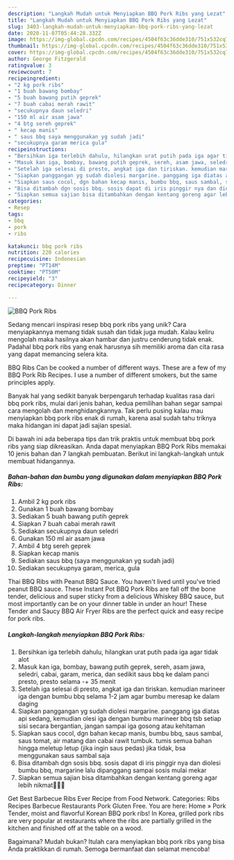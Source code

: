```yaml
---
description: "Langkah Mudah untuk Menyiapkan BBQ Pork Ribs yang Lezat"
title: "Langkah Mudah untuk Menyiapkan BBQ Pork Ribs yang Lezat"
slug: 3403-langkah-mudah-untuk-menyiapkan-bbq-pork-ribs-yang-lezat
date: 2020-11-07T05:44:28.332Z
image: https://img-global.cpcdn.com/recipes/4504f63c36dde310/751x532cq70/bbq-pork-ribs-foto-resep-utama.jpg
thumbnail: https://img-global.cpcdn.com/recipes/4504f63c36dde310/751x532cq70/bbq-pork-ribs-foto-resep-utama.jpg
cover: https://img-global.cpcdn.com/recipes/4504f63c36dde310/751x532cq70/bbq-pork-ribs-foto-resep-utama.jpg
author: George Fitzgerald
ratingvalue: 3
reviewcount: 7
recipeingredient:
- "2 kg pork ribs"
- "1 buah bawang bombay"
- "5 buah bawang putih geprek"
- "7 buah cabai merah rawit"
- "secukupnya daun seledri"
- "150 ml air asam jawa"
- "4 btg sereh geprek"
- " kecap manis"
- " saus bbq saya menggunakan yg sudah jadi"
- "secukupnya garam merica gula"
recipeinstructions:
- "Bersihkan iga terlebih dahulu, hilangkan urat putih pada iga agar tidak alot"
- "Masuk kan iga, bombay, bawang putih geprek, sereh, asam jawa, seledri, cabai, garam, merica, dan sedikit saus bbq ke dalam panci presto, presto selama -+ 35 menit"
- "Setelah iga selesai di presto, angkat iga dan tiriskan. kemudian marineer iga dengan bumbu bbq selama 1-2 jam agar bumbu meresap ke dalam daging"
- "Siapkan panggangan yg sudah diolesi margarine. panggang iga diatas api sedang, kemudian olesi iga dengan bumbu marineer bbq tsb setiap sisi secara bergantian, jangan sampai iga gosong atau kehitaman"
- "Siapkan saus cocol, dgn bahan kecap manis, bumbu bbq, saus sambal, saus tomat, air matang dan cabai rawit tumbuk. tumis semua bahan hingga meletup letup (jika ingin saus pedas) jika tidak, bsa menggunakan saus sambal saja"
- "Bisa ditambah dgn sosis bbq. sosis dapat di iris pinggir nya dan diolesi bumbu bbq, margarine lalu dipanggang sampai sosis mulai mekar"
- "Siapkan semua sajian bisa ditambahkan dengan kentang goreng agar lebih nikmat🤤👌🏻"
categories:
- Resep
tags:
- bbq
- pork
- ribs

katakunci: bbq pork ribs 
nutrition: 220 calories
recipecuisine: Indonesian
preptime: "PT14M"
cooktime: "PT50M"
recipeyield: "3"
recipecategory: Dinner

---
```



![BBQ Pork Ribs](https://img-global.cpcdn.com/recipes/4504f63c36dde310/751x532cq70/bbq-pork-ribs-foto-resep-utama.jpg)

Sedang mencari inspirasi resep bbq pork ribs yang unik? Cara menyiapkannya memang tidak susah dan tidak juga mudah. Kalau keliru mengolah maka hasilnya akan hambar dan justru cenderung tidak enak. Padahal bbq pork ribs yang enak harusnya sih memiliki aroma dan cita rasa yang dapat memancing selera kita.

BBQ Ribs Can be cooked a number of different ways. These are a few of my BBQ Pork Rib Recipes. I use a number of different smokers, but the same principles apply.

Banyak hal yang sedikit banyak berpengaruh terhadap kualitas rasa dari bbq pork ribs, mulai dari jenis bahan, kedua pemilihan bahan segar sampai cara mengolah dan menghidangkannya. Tak perlu pusing kalau mau menyiapkan bbq pork ribs enak di rumah, karena asal sudah tahu triknya maka hidangan ini dapat jadi sajian spesial.


Di bawah ini ada beberapa tips dan trik praktis untuk membuat bbq pork ribs yang siap dikreasikan. Anda dapat menyiapkan BBQ Pork Ribs memakai 10 jenis bahan dan 7 langkah pembuatan. Berikut ini langkah-langkah untuk membuat hidangannya.

<!--inarticleads1-->

##### Bahan-bahan dan bumbu yang digunakan dalam menyiapkan BBQ Pork Ribs:

1. Ambil 2 kg pork ribs
1. Gunakan 1 buah bawang bombay
1. Sediakan 5 buah bawang putih geprek
1. Siapkan 7 buah cabai merah rawit
1. Sediakan secukupnya daun seledri
1. Gunakan 150 ml air asam jawa
1. Ambil 4 btg sereh geprek
1. Siapkan  kecap manis
1. Sediakan  saus bbq (saya menggunakan yg sudah jadi)
1. Sediakan secukupnya garam, merica, gula


Thai BBQ Ribs with Peanut BBQ Sauce. You haven&#39;t lived until you&#39;ve tried peanut BBQ sauce. These Instant Pot BBQ Pork Ribs are fall off the bone tender, delicious and super sticky from a delicious Whiskey BBQ sauce, but most importantly can be on your dinner table in under an hour! These Tender and Saucy BBQ Air Fryer Ribs are the perfect quick and easy recipe for pork ribs. 

<!--inarticleads2-->

##### Langkah-langkah menyiapkan BBQ Pork Ribs:

1. Bersihkan iga terlebih dahulu, hilangkan urat putih pada iga agar tidak alot
1. Masuk kan iga, bombay, bawang putih geprek, sereh, asam jawa, seledri, cabai, garam, merica, dan sedikit saus bbq ke dalam panci presto, presto selama -+ 35 menit
1. Setelah iga selesai di presto, angkat iga dan tiriskan. kemudian marineer iga dengan bumbu bbq selama 1-2 jam agar bumbu meresap ke dalam daging
1. Siapkan panggangan yg sudah diolesi margarine. panggang iga diatas api sedang, kemudian olesi iga dengan bumbu marineer bbq tsb setiap sisi secara bergantian, jangan sampai iga gosong atau kehitaman
1. Siapkan saus cocol, dgn bahan kecap manis, bumbu bbq, saus sambal, saus tomat, air matang dan cabai rawit tumbuk. tumis semua bahan hingga meletup letup (jika ingin saus pedas) jika tidak, bsa menggunakan saus sambal saja
1. Bisa ditambah dgn sosis bbq. sosis dapat di iris pinggir nya dan diolesi bumbu bbq, margarine lalu dipanggang sampai sosis mulai mekar
1. Siapkan semua sajian bisa ditambahkan dengan kentang goreng agar lebih nikmat🤤👌🏻


Get Best Barbecue Ribs Ever Recipe from Food Network. Categories: Ribs Recipes Barbecue Restaurants Pork Gluten Free. You are here: Home » Pork Tender, moist and flavorful Korean BBQ pork ribs! In Korea, grilled pork ribs are very popular at restaurants where the ribs are partially grilled in the kitchen and finished off at the table on a wood. 

Bagaimana? Mudah bukan? Itulah cara menyiapkan bbq pork ribs yang bisa Anda praktikkan di rumah. Semoga bermanfaat dan selamat mencoba!
